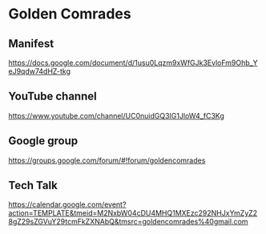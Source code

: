 # Golden Comrades

## Manifest
https://docs.google.com/document/d/1usu0Lqzm9xWfGJk3EvloFm9Ohb_YeJ9qdw74dHZ-tkg

## YouTube channel
https://www.youtube.com/channel/UC0nuidGQ3IG1JloW4_fC3Kg

## Google group
https://groups.google.com/forum/#!forum/goldencomrades

## Tech Talk
https://calendar.google.com/event?action=TEMPLATE&tmeid=M2NxbW04cDU4MHQ1MXEzc292NHJxYmZyZ28gZ29sZGVuY29tcmFkZXNAbQ&tmsrc=goldencomrades%40gmail.com
